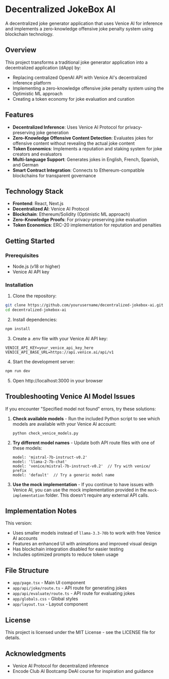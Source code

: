 # Decentralized JokeBox AI

A decentralized joke generator application that uses Venice AI for inference and implements a zero-knowledge offensive joke penalty system using blockchain technology.

## Overview

This project transforms a traditional joke generator application into a decentralized application (dApp) by:

- Replacing centralized OpenAI API with Venice AI's decentralized inference platform
- Implementing a zero-knowledge offensive joke penalty system using the Optimistic ML approach
- Creating a token economy for joke evaluation and curation

## Features

- **Decentralized Inference**: Uses Venice AI Protocol for privacy-preserving joke generation
- **Zero-Knowledge Offensive Content Detection**: Evaluates jokes for offensive content without revealing the actual joke content
- **Token Economics**: Implements a reputation and staking system for joke creators and evaluators
- **Multi-language Support**: Generates jokes in English, French, Spanish, and German
- **Smart Contract Integration**: Connects to Ethereum-compatible blockchains for transparent governance

## Technology Stack

- **Frontend**: React, Next.js
- **Decentralized AI**: Venice AI Protocol
- **Blockchain**: Ethereum/Solidity (Optimistic ML approach)
- **Zero-Knowledge Proofs**: For privacy-preserving joke evaluation
- **Token Economics**: ERC-20 implementation for reputation and penalties

## Getting Started

### Prerequisites

- Node.js (v18 or higher)
- Venice AI API key

### Installation

1. Clone the repository:

```bash
git clone https://github.com/yourusername/decentralized-jokebox-ai.git
cd decentralized-jokebox-ai
```

2. Install dependencies:

```bash
npm install
```

3. Create a .env file with your Venice AI API key:

```
VENICE_API_KEY=your_venice_api_key_here
VENICE_API_BASE_URL=https://api.venice.ai/api/v1
```

4. Start the development server:

```bash
npm run dev
```

5. Open http://localhost:3000 in your browser

## Troubleshooting Venice AI Model Issues

If you encounter "Specified model not found" errors, try these solutions:

1. **Check available models** - Run the included Python script to see which models are available with your Venice AI account:
   ```
   python check_venice_models.py
   ```

2. **Try different model names** - Update both API route files with one of these models:
   ```
   model: 'mistral-7b-instruct-v0.2'
   model: 'llama-2-7b-chat'
   model: 'venice/mistral-7b-instruct-v0.2'  // Try with venice/ prefix
   model: 'default'  // Try a generic model name
   ```

3. **Use the mock implementation** - If you continue to have issues with Venice AI, you can use the mock implementation provided in the `mock-implementation` folder. This doesn't require any external API calls.

## Implementation Notes

This version:
- Uses smaller models instead of `llama-3.3-70b` to work with free Venice AI accounts
- Features an enhanced UI with animations and improved visual design
- Has blockchain integration disabled for easier testing
- Includes optimized prompts to reduce token usage

## File Structure

- `app/page.tsx` - Main UI component
- `app/api/joke/route.ts` - API route for generating jokes
- `app/api/evaluate/route.ts` - API route for evaluating jokes
- `app/globals.css` - Global styles
- `app/layout.tsx` - Layout component

## License

This project is licensed under the MIT License - see the LICENSE file for details.

## Acknowledgments

- Venice AI Protocol for decentralized inference
- Encode Club AI Bootcamp DeAI course for inspiration and guidance
